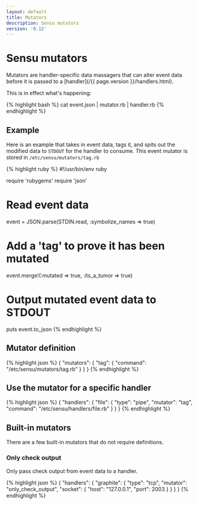 ```yaml
---
layout: default
title: Mutators
description: Sensu mutators
version: '0.12'
---
```


# Sensu mutators

Mutators are handler-specific data massagers that can alter event data
before it is passed to a [handler](/{{ page.version }}/handlers.html).

This is in effect what's happening:

{% highlight bash %}
cat event.json | mutator.rb | handler.rb
{% endhighlight %}

## Example
Here is an example that takes in event data, tags it, and spits out the
modified data to `STDOUT` for the handler to consume. This event mutator
is stored in `/etc/sensu/mutators/tag.rb`

{% highlight ruby %}
#!/usr/bin/env ruby

require 'rubygems'
require 'json'

# Read event data
event = JSON.parse(STDIN.read, :symbolize_names => true)
# Add a 'tag' to prove it has been mutated
event.merge!(:mutated => true, :its_a_tumor => true)
# Output mutated event data to STDOUT
puts event.to_json
{% endhighlight %}

## Mutator definition

{% highlight json %}
{
  "mutators": {
    "tag": {
      "command": "/etc/sensu/mutators/tag.rb"
    }
  }
}
{% endhighlight %}

## Use the mutator for a specific handler

{% highlight json %}
{
  "handlers": {
    "file": {
      "type": "pipe",
      "mutator": "tag",
      "command": "/etc/sensu/handlers/file.rb"
    }
  }
}
{% endhighlight %}

## Built-in mutators

There are a few built-in mutators that do not require definitions.

### Only check output
Only pass check output from event data to a handler.

{% highlight json %}
{
  "handlers": {
    "graphite": {
      "type": "tcp",
      "mutator": "only_check_output",
      "socket": {
        "host": "127.0.0.1",
        "port": 2003
      }
    }
  }
}
{% endhighlight %}

